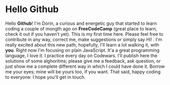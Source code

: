 # Hello Github
Hello **Github**! I'm Dorin, a curious and energetic guy that started to learn coding a couple of mongth ago on **FreeCodeCamp** (great place to learn, check it out if you haven't yet). This is my first time here. Please feel free to contribute in any way, correct me, make suggestions or simply say Hi! . I'm really excited about this new path; hopefully, I'll learn a lot walking it, with **you**. Right now I'm focusing on plain JavaScript. It'a a great programming language, I love it. I practice every day on Codewars. I'll publish here the solutions of some alghoritms; please give me a feedback, ask question, or just show me a complete different way in which I could have done it. Borrow me your eyes; mine will be yours too, if you want. That said, happy coding to everyone: I hope you'll get in touch.   
